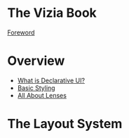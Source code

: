 # The Vizia Book

[Foreword](foreword.md)

# Overview
- [What is Declarative UI?](./walkthrough/introduction.md)
- [Basic Styling](./walkthrough/styling.md)
- [All About Lenses](./walkthrough/lenses.md)

# The Layout System
